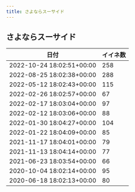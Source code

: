 ```yaml
---
title: さよならスーサイド
---
```

## さよならスーサイド

|日付|イイネ数|
|-|-|
|2022-10-24 18:02:51+00:00|258|
|2022-08-25 18:02:38+00:00|288|
|2022-05-12 18:02:43+00:00|115|
|2022-02-26 18:02:57+00:00|67|
|2022-02-17 18:03:04+00:00|97|
|2022-02-12 18:03:06+00:00|88|
|2022-01-30 18:04:27+00:00|104|
|2022-01-22 18:04:09+00:00|85|
|2021-11-17 18:04:01+00:00|79|
|2021-11-13 18:04:14+00:00|77|
|2021-06-23 18:03:54+00:00|66|
|2020-10-04 18:02:14+00:00|95|
|2020-06-18 18:02:13+00:00|80|
